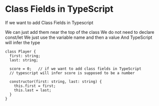 # Class Fields in TypeScript

If we want to add Class Fields in Typescript

We can just add them near the top of the class
We do not need to declare const/let
We just use the variable name and then a value
And TypeScript will infer the type

```
class Player {
  first: string;
  last: string;

  score = 0;   // if we want to add class fields in TypeScript
  // typescript will infer score is supposed to be a number

  constructor(first: string, last: string) {
    this.first = first;
    this.last = last;
  }
}
```
